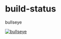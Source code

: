 # build-status


bullseye

[![bullseye](https://github.com/golden-containers/build-docker-bullseye/actions/workflows/build.yml/badge.svg)](https://github.com/golden-containers/build-docker-bullseye/actions/workflows/build.yml)
